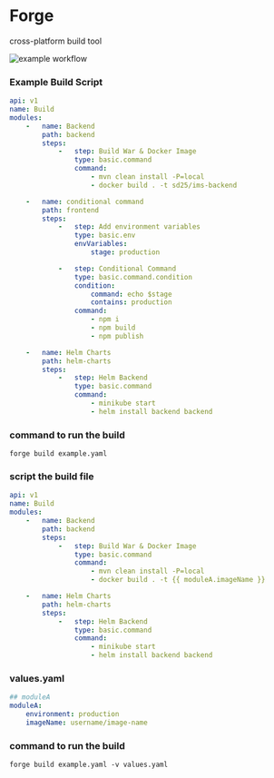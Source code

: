 # Forge

cross-platform build tool

![example workflow](https://github.com/SilentSamurai/Forge/actions/workflows/main.yml/badge.svg)

### Example Build Script

```yaml
api: v1
name: Build
modules:
    -   name: Backend
        path: backend
        steps:
            -   step: Build War & Docker Image
                type: basic.command
                command:
                    - mvn clean install -P=local
                    - docker build . -t sd25/ims-backend

    -   name: conditional command
        path: frontend
        steps:
            -   step: Add environment variables
                type: basic.env
                envVariables:
                    stage: production

            -   step: Conditional Command
                type: basic.command.condition
                condition:
                    command: echo $stage
                    contains: production
                command: 
                    - npm i 
                    - npm build
                    - npm publish

    -   name: Helm Charts
        path: helm-charts
        steps:
            -   step: Helm Backend
                type: basic.command
                command:
                    - minikube start
                    - helm install backend backend

```

### command to run the build

```shell
forge build example.yaml
```

### script the build file

```yaml
api: v1
name: Build
modules:
    -   name: Backend
        path: backend
        steps:
            -   step: Build War & Docker Image
                type: basic.command
                command:
                    - mvn clean install -P=local
                    - docker build . -t {{ moduleA.imageName }}

    -   name: Helm Charts
        path: helm-charts
        steps:
            -   step: Helm Backend
                type: basic.command
                command:
                    - minikube start
                    - helm install backend backend
```

### values.yaml

```yaml
## moduleA
moduleA:
    environment: production
    imageName: username/image-name
```

### command to run the build

```shell
forge build example.yaml -v values.yaml
```
